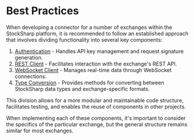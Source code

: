 # Best Practices

When developing a connector for a number of exchanges within the StockSharp platform, it is recommended to follow an established approach that involves dividing functionality into several key components:

1. [Authentication](authentication.md) - Handles API key management and request signature generation.
2. [REST Client](rest_client.md) - Facilitates interaction with the exchange's REST API.
3. [WebSocket Client](websocket_client.md) - Manages real-time data through WebSocket connections.
4. [Type Conversion](type_conversion.md) - Provides methods for converting between StockSharp data types and exchange-specific formats.

This division allows for a more modular and maintainable code structure, facilitates testing, and enables the reuse of components in other projects.

When implementing each of these components, it's important to consider the specifics of the particular exchange, but the general structure remains similar for most exchanges.